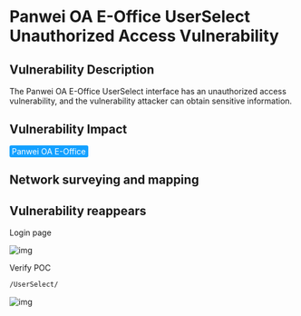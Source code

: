 # Panwei OA E-Office UserSelect Unauthorized Access Vulnerability

## Vulnerability Description

The Panwei OA E-Office UserSelect interface has an unauthorized access vulnerability, and the vulnerability attacker can obtain sensitive information.

## Vulnerability Impact

<span style="background-color:rgb(18, 160, 255); padding: 2px 4px; border-radius: 3px; color: white;">Panwei OA E-Office </span>

## Network surveying and mapping



## Vulnerability reappears

Login page

![img](https://raw.githubusercontent.com/PeiQi0/PeiQi-WIKI-Book/refs/heads/main/docs/.vuepress/../.vuepress/public/img/1629190834596-c2c639a7-1fb7-4934-95ad-1d571629e383-20220313185718998.png)

Verify POC

```bash
/UserSelect/
```

![img](https://raw.githubusercontent.com/PeiQi0/PeiQi-WIKI-Book/refs/heads/main/docs/.vuepress/../.vuepress/public/img/1629190950627-7732ab4d-cb88-4b60-adf1-75df5ceb2710.png)